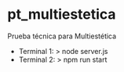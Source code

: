 # pt_multiestetica
Prueba técnica para Multiestética

- Terminal 1: > node server.js
- Terminal 2: > npm run start